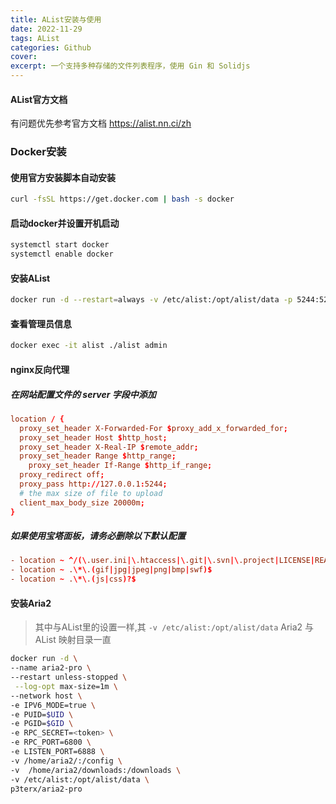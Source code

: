 ```yaml
---
title: AList安装与使用
date: 2022-11-29
tags: AList
categories: Github
cover: 
excerpt: 一个支持多种存储的文件列表程序，使用 Gin 和 Solidjs
---
```


#### AList官方文档

有问题优先参考官方文档
https://alist.nn.ci/zh


### Docker安装

#### 使用官方安装脚本自动安装
```bash
curl -fsSL https://get.docker.com | bash -s docker
```

#### 启动docker并设置开机启动
```bash
systemctl start docker
systemctl enable docker
```


#### 安装AList
```bash
docker run -d --restart=always -v /etc/alist:/opt/alist/data -p 5244:5244 --name="alist" xhofe/alist:latest
```

#### 查看管理员信息
```bash
docker exec -it alist ./alist admin
```
#### nginx反向代理

##### 在网站配置文件的 server 字段中添加
```conf
location / {
  proxy_set_header X-Forwarded-For $proxy_add_x_forwarded_for;
  proxy_set_header Host $http_host;
  proxy_set_header X-Real-IP $remote_addr;
  proxy_set_header Range $http_range;
	proxy_set_header If-Range $http_if_range;
  proxy_redirect off;
  proxy_pass http://127.0.0.1:5244;
  # the max size of file to upload
  client_max_body_size 20000m;
}
```

##### 如果使用宝塔面板，请务必删除以下默认配置
```conf
- location ~ ^/(\.user.ini|\.htaccess|\.git|\.svn|\.project|LICENSE|README.md
- location ~ .\*\.(gif|jpg|jpeg|png|bmp|swf)$
- location ~ .\*\.(js|css)?$
```

#### 安装Aria2 

> 其中<token>与AList里的设置一样,其 `-v /etc/alist:/opt/alist/data` Aria2 与 AList 映射目录一直

```bash
docker run -d \
--name aria2-pro \
--restart unless-stopped \
 --log-opt max-size=1m \
--network host \
-e IPV6_MODE=true \
-e PUID=$UID \
-e PGID=$GID \
-e RPC_SECRET=<token> \
-e RPC_PORT=6800 \
-e LISTEN_PORT=6888 \
-v /home/aria2/:/config \
-v  /home/aria2/downloads:/downloads \
-v /etc/alist:/opt/alist/data \
p3terx/aria2-pro
```






